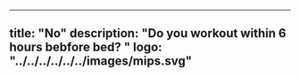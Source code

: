 
---
title: "No"
description: "Do you workout within 6 hours bebfore bed? "
logo: "../../../../../../images/mips.svg"
---
